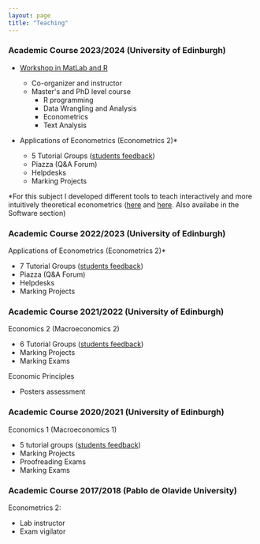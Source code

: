 ```yaml
---
layout: page
title: "Teaching"
---
```


### Academic Course 2023/2024 (University of Edinburgh)
- [Workshop in MatLab and R](https://drive.google.com/drive/folders/1_RiEFW0r_V_Bybjowgiwbq6t6-UXLX7S?usp=sharing)
  - Co-organizer and instructor
  - Master's and PhD level course
    -  R programming
    -  Data Wrangling and Analysis
    -  Econometrics
    -  Text Analysis

- Applications of Econometrics (Econometrics 2)*
  - 5 Tutorial Groups ([students feedback](https://drive.google.com/file/d/1w3zzWZpd-AlHJJZYGzW5XquSXNwIMwA9/view?usp=sharing))
  - Piazza (Q&A Forum)
  - Helpdesks
  - Marking Projects
 
*For this subject I developed different tools to teach interactively and more intuitively theoretical econometrics ([here](https://davmesrui.shinyapps.io/AoE_tutorial_1/) and [here](https://davmesrui.shinyapps.io/AoE_tutorial_2/). Also availabe in the Software section)

### Academic Course 2022/2023 (University of Edinburgh)
Applications of Econometrics (Econometrics 2)*
- 7 Tutorial Groups ([students feedback](https://drive.google.com/file/d/19xJYe8zNnYhfLAHq_F1AQ5oY2uT4Tzoz/view?usp=sharing))
- Piazza (Q&A Forum)
- Helpdesks
- Marking Projects

### Academic Course 2021/2022 (University of Edinburgh)
Economics 2 (Macroeconomics 2)
- 6 Tutorial Groups ([students feedback](https://drive.google.com/file/d/1Q14CVvrGH5LKN2-SSVkyHDQjW9jQzG1X/view?usp=sharing))
- Marking Projects
- Marking Exams

Economic Principles
-  Posters assessment

### Academic Course 2020/2021 (University of Edinburgh)
Economics 1 (Macroeconomics 1)
- 5 tutorial groups ([students feedback](https://drive.google.com/file/d/1NAxndo9zz3noQu2LLHfMjmQaRTay05kb/view?usp=sharing))
- Marking Projects
- Proofreading Exams
- Marking Exams

### Academic Course 2017/2018 (Pablo de Olavide University)
Econometrics 2:
- Lab instructor
- Exam vigilator

